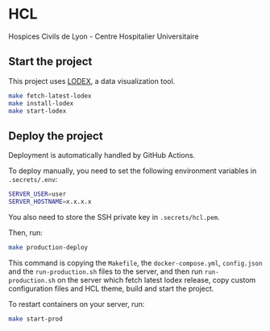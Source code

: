 # HCL

Hospices Civils de Lyon - Centre Hospitalier Universitaire

## Start the project

This project uses [LODEX](https://github.com/Inist-CNRS/lodex), a data visualization tool.

```bash
make fetch-latest-lodex
make install-lodex
make start-lodex
```

## Deploy the project

Deployment is automatically handled by GitHub Actions.

To deploy manually, you need to set the following environment variables in `.secrets/.env`:

```bash
SERVER_USER=user
SERVER_HOSTNAME=x.x.x.x
```

You also need to store the SSH private key in `.secrets/hcl.pem`.

Then, run:

```bash
make production-deploy
```

This command is copying the `Makefile`, the `docker-compose.yml`, `config.json` and the `run-production.sh` files to the server, and then run `run-production.sh` on the server which fetch latest lodex release, copy custom configuration files and HCL theme, build and start the project.

To restart containers on your server, run:

```bash
make start-prod
```
